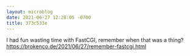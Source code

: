 ```yaml
---
layout: microblog
date: 2021-06-27 12:28:05 -0700
title: 373c533e
---
```

I had fun wasting time with FastCGI, remember when that was a thing? https://brokenco.de/2021/06/27/remember-fastcgi.html
